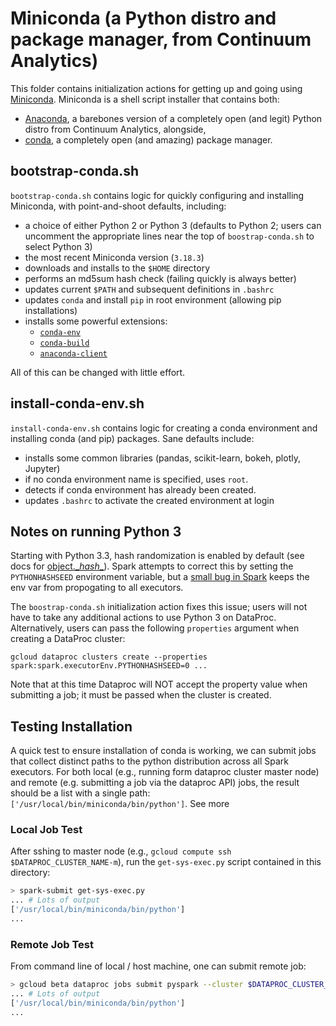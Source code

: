 # Miniconda (a Python distro and package manager, from Continuum Analytics)

This folder contains initialization actions for getting up and going using [Miniconda](http://conda.pydata.org/miniconda.html). Miniconda is a shell script installer that contains both:
 
- [Anaconda](https://www.continuum.io/why-anaconda), a barebones version of a completely open (and legit) Python distro from Continuum Analytics, alongside,
- [conda](http://conda.pydata.org/docs/), a completely open (and amazing) package manager.
 

## bootstrap-conda.sh

`bootstrap-conda.sh` contains logic for quickly configuring and installing Miniconda, with point-and-shoot defaults, including:

- a choice of either Python 2 or Python 3 (defaults to Python 2; users can uncomment the appropriate lines near the top of `boostrap-conda.sh` to select Python 3)
- the most recent Miniconda version (`3.18.3`)
- downloads and installs to the `$HOME` directory
- performs an md5sum hash check (failing quickly is always better)
- updates current `$PATH` and subsequent definitions in `.bashrc`
- updates `conda` and install `pip` in root environment (allowing pip installations)
- installs some powerful extensions:
    - [`conda-env`](https://github.com/conda/conda-env)
    - [`conda-build`](https://github.com/conda/conda-build)
    - [`anaconda-client`](https://github.com/Anaconda-Server/anaconda-client)
    
 
All of this can be changed with little effort.

## install-conda-env.sh

`install-conda-env.sh` contains logic for creating a conda environment and installing conda (and pip) packages. Sane defaults include:

- installs some common libraries (pandas, scikit-learn, bokeh, plotly, Jupyter) 
- if no conda environment name is specified, uses `root`.
- detects if conda environment has already been created.
- updates `.bashrc` to activate the created environment at login

## Notes on running Python 3

Starting with Python 3.3, hash randomization is enabled by default (see docs for [object.\__hash__](https://docs.python.org/3/reference/datamodel.html#object.__hash__)). Spark attempts to correct this by setting the `PYTHONHASHSEED` environment variable, but a [small bug in Spark](https://issues.apache.org/jira/browse/SPARK-13330) keeps the env var from propogating to all executors.

The `boostrap-conda.sh` initialization action fixes this issue; users will not have to take any additional actions to use Python 3 on DataProc. Alternatively, users can pass the following `properties` argument when creating a DataProc cluster:
```
gcloud dataproc clusters create --properties spark:spark.executorEnv.PYTHONHASHSEED=0 ...
```
Note that at this time Dataproc will NOT accept the property value when submitting a job; it must be passed when the cluster is created.

## Testing Installation

A quick test to ensure installation of conda is working, we can submit jobs that collect distinct paths to the python distribution across all Spark executors. For both local (e.g., running form dataproc cluster master node) and remote (e.g. submitting a job via the dataproc API) jobs, the result should be a list with a single path: `['/usr/local/bin/miniconda/bin/python']`. See more


### Local Job Test

After sshing to master node (e.g., `gcloud compute ssh $DATAPROC_CLUSTER_NAME-m`), run the `get-sys-exec.py` script contained in this directory:

```bash
> spark-submit get-sys-exec.py
... # Lots of output
['/usr/local/bin/miniconda/bin/python']
...
```

### Remote Job Test

From command line of local / host machine, one can submit remote job:

```bash
> gcloud beta dataproc jobs submit pyspark --cluster $DATAPROC_CLUSTER_NAME get-sys-exec.py
... # Lots of output
['/usr/local/bin/miniconda/bin/python']
...
```
